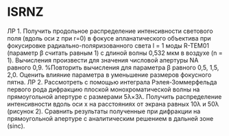 # ISRNZ
ЛР 1. Получить продольное распределение интенсивности светового поля (вдоль оси z при r=0) в фокусе апланатического объектива при фокусировке радиально-поляризованного света l = 1 моды R-TEM01 (параметр β считать равным 1) с длиной волны 0,532 мкм в воздухе (n = 1). Вычисления произвести для значения числовой апертуры NA равного 0,9.
%Повторить вычисления для параметра β равного 0,5, 1,5, 2,0. Оценить влияние параметра в уменьшение размеров фокусного пятна.
ЛР 2. Рассмотреть с помощью интеграла Рэлея-Зоммерфельда первого рода дифракцию плоской монохроматической волны на прямоугольной апертуре с размерами 5λ×3λ. Получить распределение интенсивности вдоль оси x на расстояниях от экрана равных 10λ и 50λ (рисунок 2). Сравнить результаты полученные при дифракции на прямоугольной апертуре с аналитическим решением в дальней зоне (sinc).
